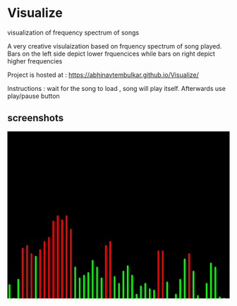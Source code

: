 # Visualize
visualization of frequency spectrum of songs

A very creative visulaization based on frquency spectrum of song played.
Bars on the left side depict lower frquencices while bars on right depict higher frequencies

Project is hosted at : https://abhinavtembulkar.github.io/Visualize/

Instructions : wait for the song to load , song will play itself. Afterwards use play/pause button

## screenshots
![](/images/bars.png)
